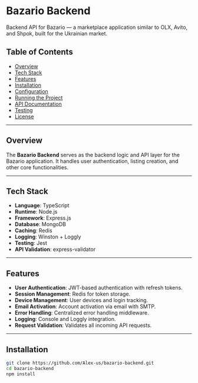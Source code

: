 # Bazario Backend

Backend API for Bazario — a marketplace application similar to OLX, Avito, and Shpok, built for the Ukrainian market.

## Table of Contents
- [Overview](#overview)
- [Tech Stack](#tech-stack)
- [Features](#features)
- [Installation](#installation)
- [Configuration]()
- [Running the Project]()
- [API Documentation]()
- [Testing]()
- [License]()

---

## Overview
The **Bazario Backend** serves as the backend logic and API layer for the Bazario application. It handles user authentication, listing creation, and other core functionalities.

---

## Tech Stack
- **Language**: TypeScript
- **Runtime**: Node.js
- **Framework**: Express.js
- **Database**: MongoDB
- **Caching**: Redis
- **Logging**: Winston + Loggly
- **Testing**: Jest
- **API Validation**: express-validator

---

## Features
- **User Authentication**: JWT-based authentication with refresh tokens.
- **Session Management**: Redis for token storage.
- **Device Management**: User devices and login tracking.
- **Email Activation**: Account activation via email with SMTP.
- **Error Handling**: Centralized error handling middleware.
- **Logging**: Console and Loggly integration.
- **Request Validation**: Validates all incoming API requests.

---

## Installation
   ```bash
   git clone https://github.com/Alex-us/bazario-backend.git
   cd bazario-backend
   npm install
   ```

